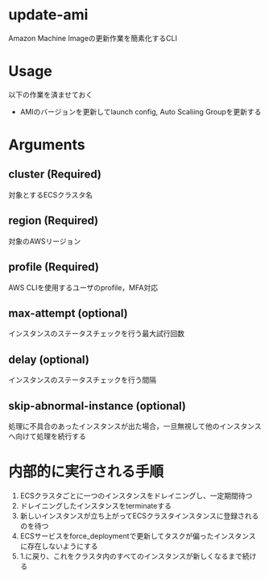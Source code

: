 # update-ami
Amazon Machine Imageの更新作業を簡素化するCLI

# Usage

以下の作業を済ませておく
* AMIのバージョンを更新してlaunch config, Auto Scaliing Groupを更新する

# Arguments

## cluster (Required)

対象とするECSクラスタ名

## region (Required)

対象のAWSリージョン

## profile (Required)

AWS CLIを使用するユーザのprofile，MFA対応

## max-attempt (optional)

インスタンスのステータスチェックを行う最大試行回数

## delay (optional)

インスタンスのステータスチェックを行う間隔

## skip-abnormal-instance (optional)

処理に不具合のあったインスタンスが出た場合，一旦無視して他のインスタンスへ向けて処理を続行する

# 内部的に実行される手順

1. ECSクラスタごとに一つのインスタンスをドレイニングし、一定期間待つ
1. ドレイニングしたインスタンスをterminateする
1. 新しいインスタンスが立ち上がってECSクラスタインスタンスに登録されるのを待つ
1. ECSサービスをforce_deploymentで更新してタスクが偏ったインスタンスに存在しないようにする
1. 1.に戻り、これをクラスタ内のすべてのインスタンスが新しくなるまで続ける
